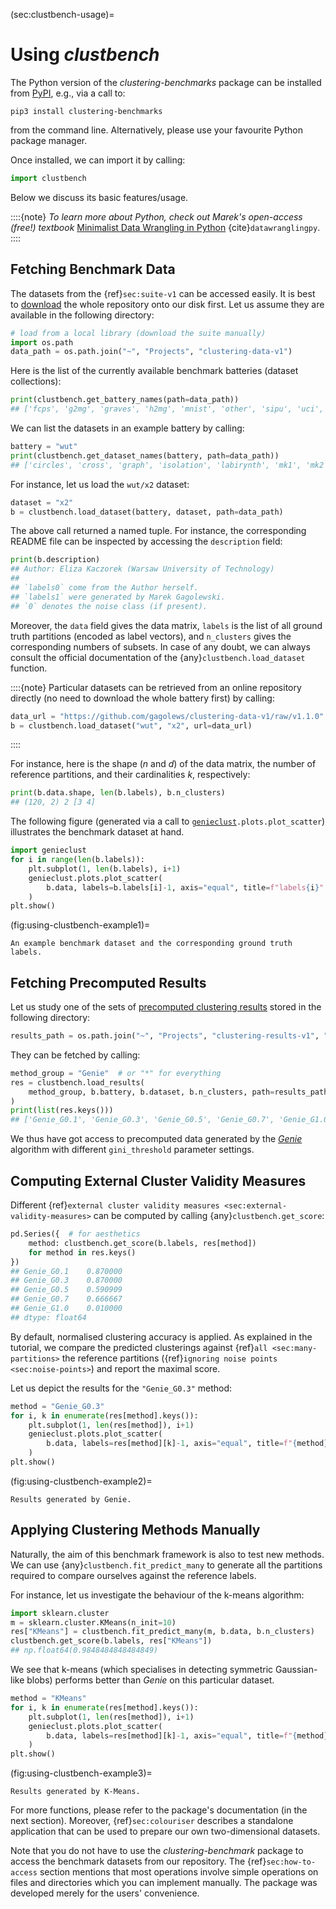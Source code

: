 



(sec:clustbench-usage)=
# Using *clustbench*

The Python version of the *clustering-benchmarks* package
can be installed from [PyPI](https://pypi.org/project/clustering-benchmarks/),
e.g., via a call to:

```
pip3 install clustering-benchmarks
```

from the command line. Alternatively, please use your favourite Python
package manager.


Once installed, we can import it by calling:


``` python
import clustbench
```

Below we discuss its basic features/usage.


::::{note}
*To learn more about Python, check out Marek's open-access (free!) textbook*
[Minimalist Data Wrangling in Python](https://datawranglingpy.gagolewski.com/)
{cite}`datawranglingpy`.
::::


## Fetching Benchmark Data

The datasets from the {ref}`sec:suite-v1` can be accessed easily.
It is best to [download](https://github.com/gagolews/clustering-data-v1/releases/tag/v1.1.0)
the whole repository onto our disk first.
Let us assume they are available in the following directory:


``` python
# load from a local library (download the suite manually)
import os.path
data_path = os.path.join("~", "Projects", "clustering-data-v1")
```

Here is the list of the currently available benchmark batteries
(dataset collections):


``` python
print(clustbench.get_battery_names(path=data_path))
## ['fcps', 'g2mg', 'graves', 'h2mg', 'mnist', 'other', 'sipu', 'uci', 'wut']
```

We can list the datasets in an example battery by calling:


``` python
battery = "wut"
print(clustbench.get_dataset_names(battery, path=data_path))
## ['circles', 'cross', 'graph', 'isolation', 'labirynth', 'mk1', 'mk2', 'mk3', 'mk4', 'olympic', 'smile', 'stripes', 'trajectories', 'trapped_lovers', 'twosplashes', 'windows', 'x1', 'x2', 'x3', 'z1', 'z2', 'z3']
```

For instance, let us load the `wut/x2` dataset:



``` python
dataset = "x2"
b = clustbench.load_dataset(battery, dataset, path=data_path)
```

The above call returned a named tuple. For instance, the corresponding README
file can be inspected by accessing the `description` field:


``` python
print(b.description)
## Author: Eliza Kaczorek (Warsaw University of Technology)
## 
## `labels0` come from the Author herself.
## `labels1` were generated by Marek Gagolewski.
## `0` denotes the noise class (if present).
```

Moreover, the `data` field gives the data matrix, `labels` is the list
of all ground truth partitions (encoded as label vectors),
and `n_clusters` gives the corresponding numbers of subsets.
In case of any doubt, we can always consult the official documentation
of the {any}`clustbench.load_dataset` function.

::::{note}
Particular datasets can be retrieved from an online repository directly
(no need to download the whole battery first) by calling:


``` python
data_url = "https://github.com/gagolews/clustering-data-v1/raw/v1.1.0"
b = clustbench.load_dataset("wut", "x2", url=data_url)
```
::::

For instance, here is the shape (*n* and *d*) of the data matrix,
the number of reference partitions, and their cardinalities *k*,
respectively:


``` python
print(b.data.shape, len(b.labels), b.n_clusters)
## (120, 2) 2 [3 4]
```

The following figure (generated via a call to
[`genieclust`](https://genieclust.gagolewski.com/)`.plots.plot_scatter`)
illustrates the benchmark dataset at hand.


``` python
import genieclust
for i in range(len(b.labels)):
    plt.subplot(1, len(b.labels), i+1)
    genieclust.plots.plot_scatter(
        b.data, labels=b.labels[i]-1, axis="equal", title=f"labels{i}"
    )
plt.show()
```

(fig:using-clustbench-example1)=
```{figure} clustbench-usage-figures/using-clustbench-example1-1.*
An example benchmark dataset and the corresponding ground truth labels.
```


## Fetching Precomputed Results

Let us study one of the sets of
[precomputed clustering results](https://github.com/gagolews/clustering-results-v1)
stored in the following directory:



``` python
results_path = os.path.join("~", "Projects", "clustering-results-v1", "original")
```

They can be fetched by calling:


``` python
method_group = "Genie"  # or "*" for everything
res = clustbench.load_results(
    method_group, b.battery, b.dataset, b.n_clusters, path=results_path
)
print(list(res.keys()))
## ['Genie_G0.1', 'Genie_G0.3', 'Genie_G0.5', 'Genie_G0.7', 'Genie_G1.0']
```

We thus have got access to precomputed data
generated by the [*Genie*](https://genieclust.gagolewski.com)
algorithm with different `gini_threshold` parameter settings.



## Computing External Cluster Validity Measures


Different
{ref}`external cluster validity measures <sec:external-validity-measures>`
can be computed by calling {any}`clustbench.get_score`:



``` python
pd.Series({  # for aesthetics
    method: clustbench.get_score(b.labels, res[method])
    for method in res.keys()
})
## Genie_G0.1    0.870000
## Genie_G0.3    0.870000
## Genie_G0.5    0.590909
## Genie_G0.7    0.666667
## Genie_G1.0    0.010000
## dtype: float64
```

By default, normalised clustering accuracy is applied.
As explained in the tutorial, we compare the predicted clusterings against
{ref}`all <sec:many-partitions>` the reference partitions
({ref}`ignoring noise points <sec:noise-points>`)
and report the maximal score.

Let us depict the results for the `"Genie_G0.3"` method:


``` python
method = "Genie_G0.3"
for i, k in enumerate(res[method].keys()):
    plt.subplot(1, len(res[method]), i+1)
    genieclust.plots.plot_scatter(
        b.data, labels=res[method][k]-1, axis="equal", title=f"{method}; k={k}"
    )
plt.show()
```

(fig:using-clustbench-example2)=
```{figure} clustbench-usage-figures/using-clustbench-example2-3.*
Results generated by Genie.
```


## Applying Clustering Methods Manually

Naturally, the aim of this benchmark framework is also to test new methods.
We can use {any}`clustbench.fit_predict_many` to generate
all the partitions required to compare ourselves against the reference labels.

For instance, let us investigate the behaviour of the k-means algorithm:


``` python
import sklearn.cluster
m = sklearn.cluster.KMeans(n_init=10)
res["KMeans"] = clustbench.fit_predict_many(m, b.data, b.n_clusters)
clustbench.get_score(b.labels, res["KMeans"])
## np.float64(0.9848484848484849)
```

We see that k-means (which specialises in detecting symmetric Gaussian-like blobs)
performs better than *Genie* on this particular dataset.


``` python
method = "KMeans"
for i, k in enumerate(res[method].keys()):
    plt.subplot(1, len(res[method]), i+1)
    genieclust.plots.plot_scatter(
        b.data, labels=res[method][k]-1, axis="equal", title=f"{method}; k={k}"
    )
plt.show()
```

(fig:using-clustbench-example3)=
```{figure} clustbench-usage-figures/using-clustbench-example3-5.*
Results generated by K-Means.
```

For more functions, please refer to the package's documentation (in the next section).
Moreover, {ref}`sec:colouriser` describes a standalone application
that can be used to prepare our own two-dimensional datasets.

Note that you do not have to use the *clustering-benchmark* package
to access the benchmark datasets from our repository.
The {ref}`sec:how-to-access` section mentions that most operations
involve simple operations on files and directories which you can
implement manually. The package was developed merely for the users'
convenience.
